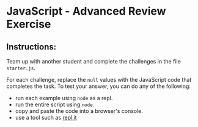 # JavaScript - Advanced Review Exercise

## Instructions:

Team up with another student and complete the challenges in the file `starter.js`.

For each challenge, replace the `null` values with the JavaScript code that completes the task.
To test your answer, you can do any of the following:

* run each example using `node` as a repl.
* run the entire script using `node`.
* copy and paste the code into a browser's console.
* use a tool such as [repl.it](https://repl.it/)

